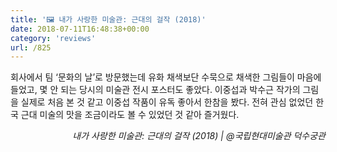 ```yaml
---
title: '🖼 내가 사랑한 미술관: 근대의 걸작 (2018)'
date: 2018-07-11T16:48:38+00:00
category: 'reviews'
url: /825
---
```


회사에서 팀 &#8216;문화의 날&#8217;로 방문했는데 유화 채색보단 수묵으로 채색한 그림들이 마음에 들었고, 몇 안 되는 당시의 미술관 전시 포스터도 좋았다. 이중섭과 박수근 작가의 그림을 실제로 처음 본 것 같고 이중섭 작품이 유독 좋아서 한참을 봤다. 전혀 관심 없었던 한국 근대 미술의 맛을 조금이라도 볼 수 있었던 것 같아 즐거웠다.

<p style="text-align:right">
  <em>내가 사랑한 미술관: 근대의 걸작 (2018) | </em><em>@국립현대미술관 덕수궁관<br /></em>
</p>